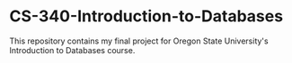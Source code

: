 # CS-340-Introduction-to-Databases
This repository contains my final project for Oregon State University's Introduction to Databases course.
